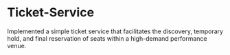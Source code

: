 # Ticket-Service
Implemented a simple ticket service that facilitates the discovery, temporary hold, and final reservation of seats within a high-demand performance venue.
